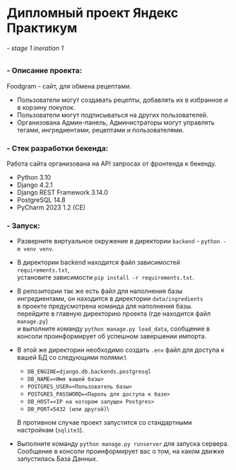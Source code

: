 # Дипломный проект Яндекс Практикум
###### - stage 1 ineration 1

### - Описание проекта:
Foodgram - сайт, для обмена рецептами.
- Пользователи могут создавать рецепты, добавлять их в избранное и в корзину покупок.
- Пользователи могут подписываться на других пользователей.
- Организована Админ-панель, Администраторы могут управлять тегами, ингредиентами, рецептами и пользователями.



### - Стек разработки бекенда:
Работа сайта организована на API запросах от фронтенда к бекенду.

- Python 3.10
- Django 4.2.1
- Django REST Framework 3.14.0
- PostgreSQL 14.8
- PyCharm 2023 1.2 (CE)


### - Запуск:

- Разверните виртуальное окружение в директории `backend` - `python -m venv venv`.
- В директории backend находится файл зависимостей `requirements.txt`, \
    установите зависимости `pip install -r requirements.txt`.
- В репозитории так же есть файл для наполнения базы ингредиентами, он находится в директории `data/ingredients`\
    в проекте предусмотрена команда для наполнения базы. \
    перейдите в главную директорию проекта (где находится файл `manage.py`) \
    и выполните команду `python manage.py load_data`, сообщение в консоли проинформирует об успешном завершении импорта.
- В этой же директории необходимо создать `.env` файл для доступа к вашей БД со следующими полями:\
  - `DB_ENGINE=django.db.backends.postgresql`
  - `DB_NAME=<Имя вашей базы>`
  - `POSTGRES_USER=<Пользователь базы>`
  - `POSTGRES_PASSWORD=<Пароль для доступа к базе>`
  - `DB_HOST=<IP на котором запущен Postgres>`
  - `DB_PORT=5432 (или другой)`\

  В противном случае проект запустится со стандартными настройкам (`sqlite3`).
- Выполните команду `python manage.py runserver` для запуска сервера.\
    Сообщение в консоли проинформирует вас о том, на каком движке запустилась База Данных.
    